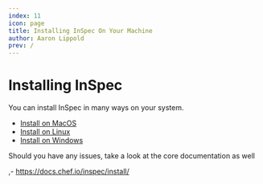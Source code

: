 ```yaml
---
index: 11
icon: page
title: Installing InSpec On Your Machine
author: Aaron Lippold
prev: /
---
```


# Installing InSpec 

You can install InSpec in many ways on your system.

- [Install on MacOS](MacInstall.md)
- [Install on Linux](LinuxInstall.md)
- [Install on Windows](WindowsInstall.md)

Should you have any issues, take a look at the core documentation as well

,- <https://docs.chef.io/inspec/install/>
